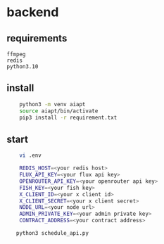 
# backend

## requirements
    ffmpeg
    redis
    python3.10

## install 
```bash
    python3 -m venv aiapt
    source aiapt/bin/activate
    pip3 install -r requirement.txt
```

## start

```bash
    vi .env
```

```bash
    REDIS_HOST=<your redis host>
    FLUX_API_KEY=<your flux api key>
    OPENROUTER_API_KEY=<your openrouter api key>
    FISH_KEY=<your fish key>
    X_CLIENT_ID=<your x client id>
    X_CLIENT_SECRET=<your x client secret>
    NODE_URL=<your node url>
    ADMIN_PRIVATE_KEY=<your admin private key>
    CONTRACT_ADDRESS=<your contract address>
```
```bash
   python3 schedule_api.py
```

